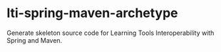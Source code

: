 # lti-spring-maven-archetype
Generate skeleton source code for Learning Tools Interoperability with Spring and Maven.
